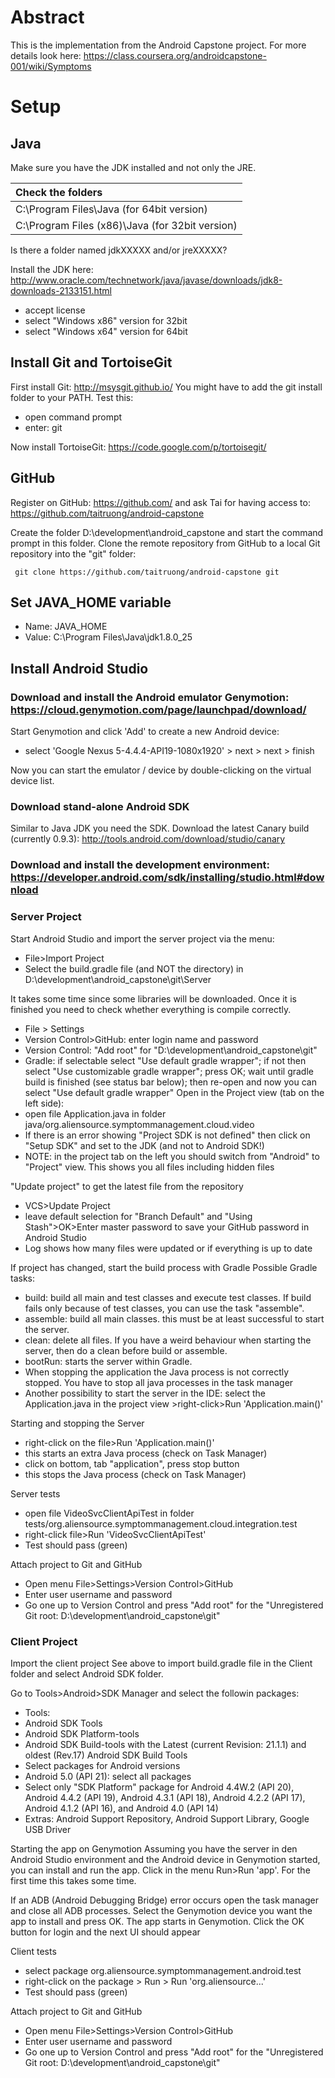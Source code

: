 # Abstract
This is the implementation from the Android Capstone project. For more details look here: https://class.coursera.org/androidcapstone-001/wiki/Symptoms

# Setup

## Java

Make sure you have the JDK installed and not only the JRE.

|Check the folders                                |
|:------------------------------------------------|
| C:\Program Files\Java (for 64bit version)       |
| C:\Program Files (x86)\Java (for 32bit version) |

Is there a folder named jdkXXXXX and/or jreXXXXX?

Install the JDK here: http://www.oracle.com/technetwork/java/javase/downloads/jdk8-downloads-2133151.html
- accept license
- select "Windows x86" version for 32bit
- select "Windows x64" version for 64bit

## Install Git and TortoiseGit

First install Git: http://msysgit.github.io/
You might have to add the git install folder to your PATH. Test this:
- open command prompt
- enter: git

Now install TortoiseGit: https://code.google.com/p/tortoisegit/

## GitHub

Register on GitHub: https://github.com/ and ask Tai for having access to: https://github.com/taitruong/android-capstone

Create the folder D:\development\android_capstone and start the command prompt in this folder. Clone the remote repository from GitHub to a local Git repository into the "git" folder:
```
 git clone https://github.com/taitruong/android-capstone git
```
## Set JAVA_HOME variable

- Name: JAVA_HOME
- Value: C:\Program Files\Java\jdk1.8.0_25

## Install Android Studio

### Download and install the Android emulator Genymotion: https://cloud.genymotion.com/page/launchpad/download/

Start Genymotion and click 'Add' to create a new Android device:
- select 'Google Nexus 5-4.4.4-API19-1080x1920' > next > next > finish

Now you can start the emulator / device by double-clicking on the virtual device list.

### Download stand-alone Android SDK
Similar to Java JDK you need the SDK. Download the latest Canary build (currently 0.9.3): http://tools.android.com/download/studio/canary

### Download and install the development environment: https://developer.android.com/sdk/installing/studio.html#download

### Server Project
Start Android Studio and import the server project via the menu:
- File>Import Project
- Select the build.gradle file (and NOT the directory) in D:\development\android_capstone\git\Server

It takes some time since some libraries will be downloaded. Once it is finished you need to check whether everything is compile correctly.
- File > Settings
 - Version Control>GitHub: enter login name and password
 - Version Control: "Add root" for "D:\development\android_capstone\git"
 - Gradle: if selectable select "Use default gradle wrapper"; if not then select "Use customizable gradle wrapper"; press OK; wait until gradle build is finished (see status bar below); then re-open and now you can select "Use default gradle wrapper"
Open in the Project view (tab on the left side):
- open file Application.java in folder java/org.aliensource.symptommanagement.cloud.video
- If there is an error showing "Project SDK is not defined" then click on "Setup SDK" and set to the JDK (and not to Android SDK!)
- NOTE: in the project tab on the left you should switch from "Android" to "Project" view. This shows you all files including hidden files

"Update project" to get the latest file from the repository
 - VCS>Update Project
 - leave default selection for "Branch Default" and "Using Stash">OK>Enter master password to save your GitHub password in Android Studio
 - Log shows how many files were updated or if everything is up to date

If project has changed, start the build process with Gradle
Possible Gradle tasks:
- build: build all main and test classes and execute test classes. If build fails only because of test classes, you can use the task "assemble".
- assemble: build all main classes. this must be at least successful to start the server.
- clean: delete all files. If you have a weird behaviour when starting the server, then do a clean before build or assemble.
- bootRun: starts the server within Gradle.
 - When stopping the application the Java process is not correctly stopped. You have to stop all java processes in the task manager
 - Another possibility to start the server in the IDE: select the Application.java in the project view >right-click>Run 'Application.main()'

Starting and stopping the Server
- right-click on the file>Run 'Application.main()'
- this starts an extra Java process (check on Task Manager)
- click on bottom, tab "application", press stop button
- this stops the Java process (check on Task Manager)

Server tests
- open file VideoSvcClientApiTest in folder tests/org.aliensource.symptommanagement.cloud.integration.test
- right-click file>Run 'VideoSvcClientApiTest'
- Test should pass (green)

Attach project to Git and GitHub
- Open menu File>Settings>Version Control>GitHub
- Enter user username and password
- Go one up to Version Control and press "Add root" for the "Unregistered Git root: D:\development\android_capstone\git"


### Client Project
Import the client project
See above to import build.gradle file in the Client folder and select Android SDK folder.

Go to Tools>Android>SDK Manager and select the followin packages:
- Tools:
 - Android SDK Tools
 - Android SDK Platform-tools
 - Android SDK Build-tools with the Latest (current Revision: 21.1.1) and oldest (Rev.17) Android SDK Build Tools
- Select packages for Android versions
 - Android 5.0 (API 21): select all packages
 - Select only "SDK Platform" package for Android 4.4W.2 (API 20), Android 4.4.2 (API 19), Android 4.3.1 (API 18), Android 4.2.2 (API 17), Android 4.1.2 (API 16), and Android 4.0 (API 14)
- Extras: Android Support Repository, Android Support Library, Google USB Driver

Starting the app on Genymotion
Assuming you have the server in den Android Studio environment and the Android device in Genymotion started, you can install and run the app. Click in the menu Run>Run 'app'. For the first time this takes some time.

If an ADB (Android Debugging Bridge) error occurs open the task manager and close all ADB processes. Select the Genymotion device you want the app to install and press OK. The app starts in Genymotion. Click the OK button for login and the next UI should appear

Client tests
- select package org.aliensource.symptommanagement.android.test
- right-click on the package > Run > Run 'org.aliensource...'
- Test should pass (green)

Attach project to Git and GitHub
- Open menu File>Settings>Version Control>GitHub
- Enter user username and password
- Go one up to Version Control and press "Add root" for the "Unregistered Git root: D:\development\android_capstone\git"
